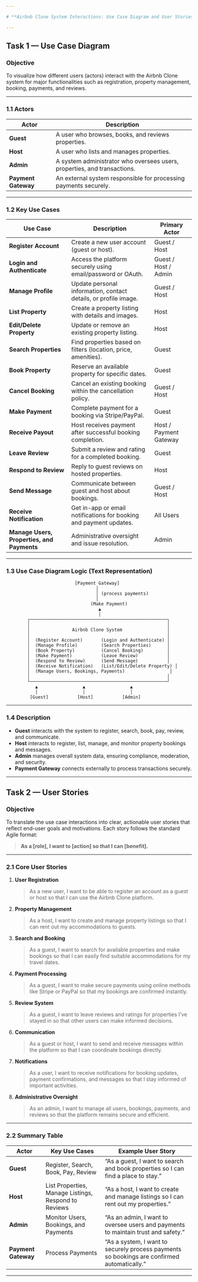 ```yaml
---

# **Airbnb Clone System Interactions: Use Case Diagram and User Stories**

---
```


## **Task 1 — Use Case Diagram**

### **Objective**

To visualize how different users (actors) interact with the Airbnb Clone system for major functionalities such as registration, property management, booking, payments, and reviews.

---

### **1.1 Actors**

| Actor               | Description                                                              |
| ------------------- | ------------------------------------------------------------------------ |
| **Guest**           | A user who browses, books, and reviews properties.                       |
| **Host**            | A user who lists and manages properties.                                 |
| **Admin**           | A system administrator who oversees users, properties, and transactions. |
| **Payment Gateway** | An external system responsible for processing payments securely.         |

---

### **1.2 Key Use Cases**

| Use Case                                   | Description                                                        | Primary Actor          |
| ------------------------------------------ | ------------------------------------------------------------------ | ---------------------- |
| **Register Account**                       | Create a new user account (guest or host).                         | Guest / Host           |
| **Login and Authenticate**                 | Access the platform securely using email/password or OAuth.        | Guest / Host / Admin   |
| **Manage Profile**                         | Update personal information, contact details, or profile image.    | Guest / Host           |
| **List Property**                          | Create a property listing with details and images.                 | Host                   |
| **Edit/Delete Property**                   | Update or remove an existing property listing.                     | Host                   |
| **Search Properties**                      | Find properties based on filters (location, price, amenities).     | Guest                  |
| **Book Property**                          | Reserve an available property for specific dates.                  | Guest                  |
| **Cancel Booking**                         | Cancel an existing booking within the cancellation policy.         | Guest / Host           |
| **Make Payment**                           | Complete payment for a booking via Stripe/PayPal.                  | Guest                  |
| **Receive Payout**                         | Host receives payment after successful booking completion.         | Host / Payment Gateway |
| **Leave Review**                           | Submit a review and rating for a completed booking.                | Guest                  |
| **Respond to Review**                      | Reply to guest reviews on hosted properties.                       | Host                   |
| **Send Message**                           | Communicate between guest and host about bookings.                 | Guest / Host           |
| **Receive Notification**                   | Get in-app or email notifications for booking and payment updates. | All Users              |
| **Manage Users, Properties, and Payments** | Administrative oversight and issue resolution.                     | Admin                  |

---

### **1.3 Use Case Diagram Logic (Text Representation)**

```
                          [Payment Gateway]
                                  │
                                  │ (process payments)
                                  │
                                (Make Payment)
                                   ▲
                                   │
        ┌────────────────────────────────────────────────────┐
        │                                                    │
        │                Airbnb Clone System                 │
        │                                                    │
        │  (Register Account)       (Login and Authenticate) │
        │  (Manage Profile)         (Search Properties)      │
        │  (Book Property)          (Cancel Booking)         │
        │  (Make Payment)           (Leave Review)           │
        │  (Respond to Review)      (Send Message)           │
        │  (Receive Notification)   (List/Edit/Delete Property) │
        │  (Manage Users, Bookings, Payments)                 │
        │                                                    │
        └────────────────────────────────────────────────────┘
           ▲                 ▲                 ▲
           │                 │                 │
         [Guest]           [Host]           [Admin]
```

---

### **1.4 Description**

* **Guest** interacts with the system to register, search, book, pay, review, and communicate.
* **Host** interacts to register, list, manage, and monitor property bookings and messages.
* **Admin** manages overall system data, ensuring compliance, moderation, and security.
* **Payment Gateway** connects externally to process transactions securely.

---

## **Task 2 — User Stories**

### **Objective**

To translate the use case interactions into clear, actionable user stories that reflect end-user goals and motivations.
Each story follows the standard Agile format:

> **As a [role], I want to [action] so that I can [benefit].**

---

### **2.1 Core User Stories**

1. **User Registration**

   > As a new user, I want to be able to register an account as a guest or host so that I can use the Airbnb Clone platform.

2. **Property Management**

   > As a host, I want to create and manage property listings so that I can rent out my accommodations to guests.

3. **Search and Booking**

   > As a guest, I want to search for available properties and make bookings so that I can easily find suitable accommodations for my travel dates.

4. **Payment Processing**

   > As a guest, I want to make secure payments using online methods like Stripe or PayPal so that my bookings are confirmed instantly.

5. **Review System**

   > As a guest, I want to leave reviews and ratings for properties I’ve stayed in so that other users can make informed decisions.

6. **Communication**

   > As a guest or host, I want to send and receive messages within the platform so that I can coordinate bookings directly.

7. **Notifications**

   > As a user, I want to receive notifications for booking updates, payment confirmations, and messages so that I stay informed of important activities.

8. **Administrative Oversight**

   > As an admin, I want to manage all users, bookings, payments, and reviews so that the platform remains secure and efficient.

---

### **2.2 Summary Table**

| Actor               | Key Use Cases                                        | Example User Story                                                                          |
| ------------------- | ---------------------------------------------------- | ------------------------------------------------------------------------------------------- |
| **Guest**           | Register, Search, Book, Pay, Review                  | “As a guest, I want to search and book properties so I can find a place to stay.”           |
| **Host**            | List Properties, Manage Listings, Respond to Reviews | “As a host, I want to create and manage listings so I can rent out my properties.”          |
| **Admin**           | Monitor Users, Bookings, and Payments                | “As an admin, I want to oversee users and payments to maintain trust and safety.”           |
| **Payment Gateway** | Process Payments                                     | “As a system, I want to securely process payments so bookings are confirmed automatically.” |

---